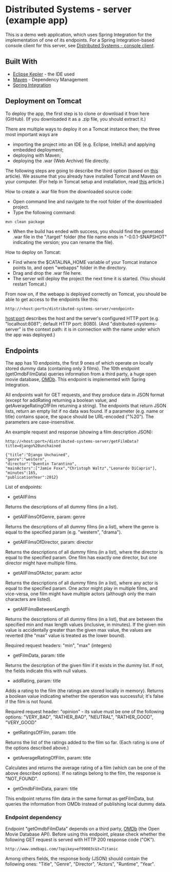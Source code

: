 # Distributed Systems - server (example app)

This is a demo web application, which uses Spring Integration for the implementation of one of its endpoints.
For a Spring Integration-based console client for this server, see [Distributed Systems - console client](https://github.com/bresalio/distributed-systems-console-client).

## Built With

* [Eclipse Kepler](https://www.eclipse.org/) - the IDE used
* [Maven](https://maven.apache.org/) - Dependency Management
* [Spring Integration](https://projects.spring.io/spring-integration/)

## Deployment on Tomcat

To deploy the app, the first step is to clone or download it from here (GitHub).
(If you downloaded it as a .zip file, you should extract it.)

There are multiple ways to deploy it on a Tomcat instance then; the three most important ways are
* importing the project into an IDE (e.g. Eclipse, IntelliJ) and applying embedded deployment;
* deploying with Maven;
* deploying the .war (Web Archive) file directly.

The following steps are going to describe the third option (based on [this](http://www.baeldung.com/tomcat-deploy-war) article).
We assume that you already have installed Tomcat and Maven on your computer.
(For help in Tomcat setup and installation, read [this](http://www.baeldung.com/tomcat) article.)

How to create a .war file from the downloaded source code:
* Open command line and navigate to the root folder of the downloaded project.
* Type the following command:
```
mvn clean package
```
* When the build has ended with success, you should find the generated .war file in the "/target" folder
(the file name ends in "-0.0.1-SNAPSHOT" indicating the version; you can rename the file).

How to deploy on Tomcat:
* Find where the $CATALINA_HOME variable of your Tomcat instance points to, and open "webapps" folder in the directory.
* Drag and drop the .war file here.
* The server will deploy the project the next time it is started. (You should restart Tomcat.)

From now on, if the webapp is deployed correctly on Tomcat, you should be able to get access to the endpoints like this:
```
http://<host:port>/distributed-systems-server/<endpoint>
```
<host:port> describes the host and the server's configured HTTP port (e.g. "localhost:8081"; default HTTP port: 8080).
(And "distributed-systems-server" is the context path: it is in connection with the name under which the app was deployed.)

## Endpoints

The app has 10 endpoints, the first 9 ones of which operate on locally stored dummy data (containing only 3 films).
The 10th endpoint (getOmdbFilmData) queries information from a third party, a huge open movie database, [OMDb](http://www.omdbapi.com/).
This endpoint is implemented with Spring Integration.

All endpoints wait for GET requests, and they produce data in JSON format (except for addRating returning a boolean value, and getAverageRatingOfFilm returning  a string).
The endpoints that return JSON lists, return an empty list if no data was found.
If a parameter (e.g. name or title) contains space, the space should be URL-encoded ("%20").
The parameters are case-insensitive.

An example request and response (showing a film description JSON):

```
http://<host:port>/distributed-systems-server/getFilmData?title=django%20unchained

{"title":"Django Unchained",
"genre":"western",
"director":"Quentin Tarantino",
"mainActors":["Jamie Foxx","Christoph Waltz","Leonardo DiCaprio"],
"minutes":165,
"publicationYear":2012}
```

List of endpoints:

* getAllFilms

Returns the descriptions of all dummy films (in a list).

* getAllFilmsOfGenre, param: genre

Returns the descriptions of all dummy films (in a list), where the genre is equal to the specified param (e.g. "western", "drama").

* getAllFilmsOfDirector, param: director

Returns the descriptions of all dummy films (in a list), where the director is equal to the specified param.
One film has exactly one director, but one director might have multiple films.

* getAllFilmsOfActor, param: actor

Returns the descriptions of all dummy films (in a list), where any actor is equal to the specified param.
One actor might play in multiple films, and vice-versa, one film might have multiple actors (although only the main characters are listed).

* getAllFilmsBetweenLength

Returns the descriptions of all dummy films (in a list), that are between the specified min and max length values (inclusive, in minutes).
If the given min value is accidentally greater than the given max value, the values are reverted (the "max" value is treated as the lower bound).

Required request headers: "min", "max" (integers)

* getFilmData, param: title

Returns the description of the given film if it exists in the dummy list. If not, the fields indicate this with null values.

* addRating, param: title

Adds a rating to the film (the ratings are stored locally in memory).
Returns a boolean value indicating whether the operation was successful; it's false if the film is not found.

Required request header: "opinion" - its value must be one of the following options:
"VERY_BAD", "RATHER_BAD", "NEUTRAL", "RATHER_GOOD", "VERY_GOOD"

* getRatingsOfFilm, param: title

Returns the list of the ratings added to the film so far. (Each rating is one of the options described above.)

* getAverageRatingOfFilm, param: title

Calculates and returns the average rating of a film (which can be one of the above described options).
If no ratings belong to the film, the response is "NOT_FOUND".

* getOmdbFilmData, param: title

This endpoint returns film data in the same format as getFilmData, but queries the information from OMDb
instead of publishing local dummy data.

### Endpoint dependency

Endpoint "getOmdbFilmData" depends on a third party, [OMDb](http://www.omdbapi.com/) (the Open Movie Database API).
Before using this endpoint, please check whether the following GET request is served with HTTP 200 response code ("OK").

```
http://www.omdbapi.com/?apikey=ef99003c&t=Titanic
```

Among others fields, the response body (JSON) should contain the following ones: "Title", "Genre", "Director", "Actors", "Runtime", "Year".